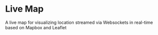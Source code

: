 # Live Map
A live map for visualizing location streamed via Websockets in real-time based on Mapbox and Leaflet
